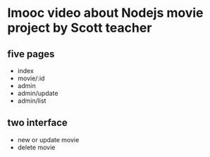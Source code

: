 # Imooc video about Nodejs movie project by Scott teacher
## five pages
* index
* movie/:id
* admin
* admin/update
* admin/list

## two interface
* new or update movie
* delete movie